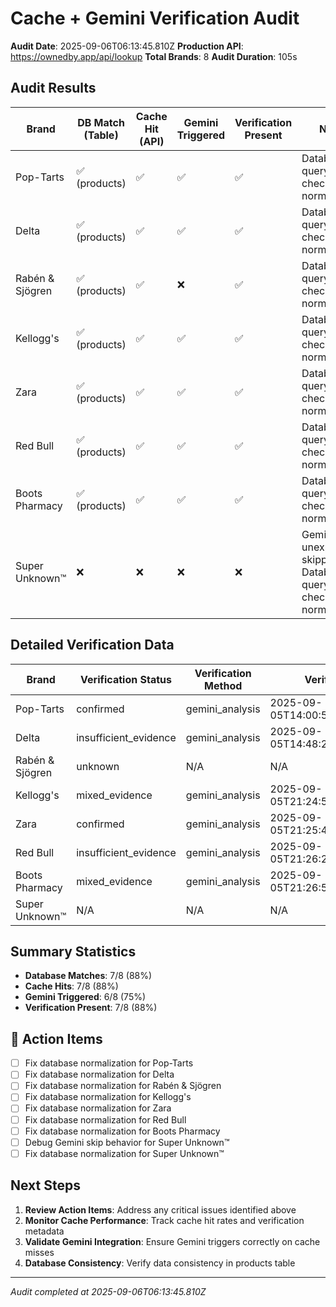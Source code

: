 # Cache + Gemini Verification Audit

**Audit Date**: 2025-09-06T06:13:45.810Z
**Production API**: https://ownedby.app/api/lookup
**Total Brands**: 8
**Audit Duration**: 105s

## Audit Results

| Brand | DB Match (Table) | Cache Hit (API) | Gemini Triggered | Verification Present | Notes |
|-------|------------------|-----------------|------------------|---------------------|-------|
| Pop-Tarts | ✅ (products) | ✅ | ✅ | ✅ | Database query error - check normalization |
| Delta | ✅ (products) | ✅ | ✅ | ✅ | Database query error - check normalization |
| Rabén & Sjögren | ✅ (products) | ✅ | ❌ | ✅ | Database query error - check normalization |
| Kellogg's | ✅ (products) | ✅ | ✅ | ✅ | Database query error - check normalization |
| Zara | ✅ (products) | ✅ | ✅ | ✅ | Database query error - check normalization |
| Red Bull | ✅ (products) | ✅ | ✅ | ✅ | Database query error - check normalization |
| Boots Pharmacy | ✅ (products) | ✅ | ✅ | ✅ | Database query error - check normalization |
| Super Unknown™️ | ❌ | ❌ | ❌ | ❌ | Gemini unexpectedly skipped, Database query error - check normalization |

## Detailed Verification Data

| Brand | Verification Status | Verification Method | Verified At | API Error |
|-------|-------------------|-------------------|-------------|----------|
| Pop-Tarts | confirmed | gemini_analysis | 2025-09-05T14:00:53.199+00:00 | None |
| Delta | insufficient_evidence | gemini_analysis | 2025-09-05T14:48:21.097+00:00 | None |
| Rabén & Sjögren | unknown | N/A | N/A | None |
| Kellogg's | mixed_evidence | gemini_analysis | 2025-09-05T21:24:56.206+00:00 | None |
| Zara | confirmed | gemini_analysis | 2025-09-05T21:25:45.893+00:00 | None |
| Red Bull | insufficient_evidence | gemini_analysis | 2025-09-05T21:26:20.25+00:00 | None |
| Boots Pharmacy | mixed_evidence | gemini_analysis | 2025-09-05T21:26:51.605+00:00 | None |
| Super Unknown™️ | N/A | N/A | N/A | None |

## Summary Statistics

- **Database Matches**: 7/8 (88%)
- **Cache Hits**: 7/8 (88%)
- **Gemini Triggered**: 6/8 (75%)
- **Verification Present**: 7/8 (88%)

## 📌 Action Items

- [ ] Fix database normalization for Pop-Tarts
- [ ] Fix database normalization for Delta
- [ ] Fix database normalization for Rabén & Sjögren
- [ ] Fix database normalization for Kellogg's
- [ ] Fix database normalization for Zara
- [ ] Fix database normalization for Red Bull
- [ ] Fix database normalization for Boots Pharmacy
- [ ] Debug Gemini skip behavior for Super Unknown™️
- [ ] Fix database normalization for Super Unknown™️

## Next Steps

1. **Review Action Items**: Address any critical issues identified above
2. **Monitor Cache Performance**: Track cache hit rates and verification metadata
3. **Validate Gemini Integration**: Ensure Gemini triggers correctly on cache misses
4. **Database Consistency**: Verify data consistency in products table

---
*Audit completed at 2025-09-06T06:13:45.810Z*
